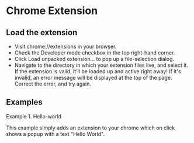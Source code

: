 Chrome Extension
===========

Load the extension
------------------------

- Visit chrome://extensions in your browser.
- Check the Developer mode checkbox in the top right-hand corner.
- Click Load unpacked extension… to pop up a file-selection dialog.
- Navigate to the directory in which your extension files live, and select it.
<br/>If the extension is valid, it'll be loaded up and active right away! If it's invalid, an error message will be displayed at the top of the page. Correct the error, and try again.

Examples
------------------------
Example 1. Hello-world</br>
<p>This example simply adds an extension  to your chrome which on click shows a popup with a text "Hello World".</p>
